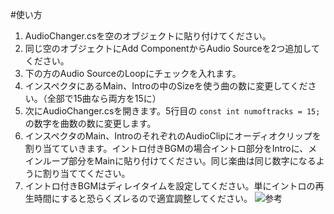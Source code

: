 #使い方
1. AudioChanger.csを空のオブジェクトに貼り付けてください。
2. 同じ空のオブジェクトにAdd ComponentからAudio Sourceを2つ追加してください。
3. 下の方のAudio SourceのLoopにチェックを入れます。
4. インスペクタにあるMain、Introの中のSizeを使う曲の数に変更してください。（全部で15曲なら両方を15に）
5. 次にAudioChanger.csを開きます。5行目の
`const int numoftracks = 15; `
の数字を曲数の数に変更します。
6. インスペクタのMain、IntroのそれぞれのAudioClipにオーディオクリップを割り当てていきます。イントロ付きBGMの場合イントロ部分をIntroに、メインループ部分をMainに貼り付けてください。同じ楽曲は同じ数字になるように割り当ててください。
7. イントロ付きBGMはディレイタイムを設定してください。単にイントロの再生時間にすると恐らくズレるので適宜調整してください。
![参考](https://github.com/knamica/sources/edit/master/capture1.png)
